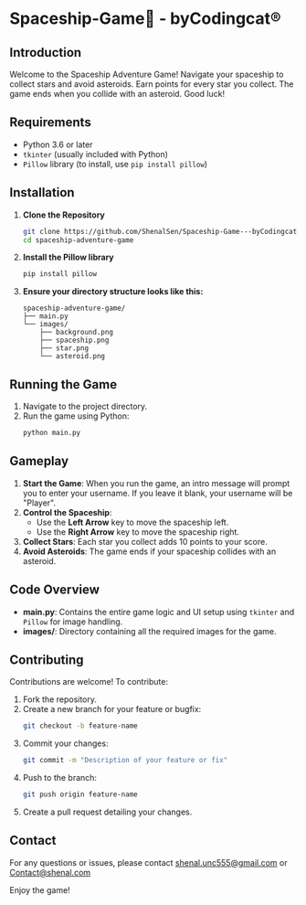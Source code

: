 # Spaceship-Game🚀 - byCodingcat® 

## Introduction
Welcome to the Spaceship Adventure Game! Navigate your spaceship to collect stars and avoid asteroids. Earn points for every star you collect. The game ends when you collide with an asteroid. Good luck!

## Requirements
- Python 3.6 or later
- `tkinter` (usually included with Python)
- `Pillow` library (to install, use `pip install pillow`)

## Installation
1. **Clone the Repository**
    ```bash
    git clone https://github.com/ShenalSen/Spaceship-Game---byCodingcat.git
    cd spaceship-adventure-game
    ```

2. **Install the Pillow library**
    ```bash
    pip install pillow
    ```

3. **Ensure your directory structure looks like this:**
    ```
    spaceship-adventure-game/
    ├── main.py
    └── images/
        ├── background.png
        ├── spaceship.png
        ├── star.png
        └── asteroid.png
    ```

## Running the Game
1. Navigate to the project directory.
2. Run the game using Python:
    ```bash
    python main.py
    ```

## Gameplay
1. **Start the Game**: When you run the game, an intro message will prompt you to enter your username. If you leave it blank, your username will be "Player".
2. **Control the Spaceship**:
    - Use the **Left Arrow** key to move the spaceship left.
    - Use the **Right Arrow** key to move the spaceship right.
3. **Collect Stars**: Each star you collect adds 10 points to your score.
4. **Avoid Asteroids**: The game ends if your spaceship collides with an asteroid.

## Code Overview
- **main.py**: Contains the entire game logic and UI setup using `tkinter` and `Pillow` for image handling.
- **images/**: Directory containing all the required images for the game.

## Contributing
Contributions are welcome! To contribute:

1. Fork the repository.
2. Create a new branch for your feature or bugfix:
    ```bash
    git checkout -b feature-name
    ```
3. Commit your changes:
    ```bash
    git commit -m "Description of your feature or fix"
    ```
4. Push to the branch:
    ```bash
    git push origin feature-name
    ```
5. Create a pull request detailing your changes.

## Contact
For any questions or issues, please contact [shenal.unc555@gmail.com](mailto:shenal.unc555@gmail.com) or [Contact@shenal.com](http://shenalsenarathne.me/#contact)

Enjoy the game!

